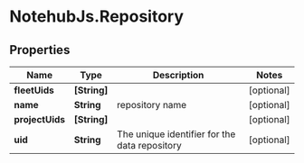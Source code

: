 # NotehubJs.Repository

## Properties

| Name            | Type         | Description                                   | Notes      |
| --------------- | ------------ | --------------------------------------------- | ---------- |
| **fleetUids**   | **[String]** |                                               | [optional] |
| **name**        | **String**   | repository name                               | [optional] |
| **projectUids** | **[String]** |                                               | [optional] |
| **uid**         | **String**   | The unique identifier for the data repository | [optional] |
